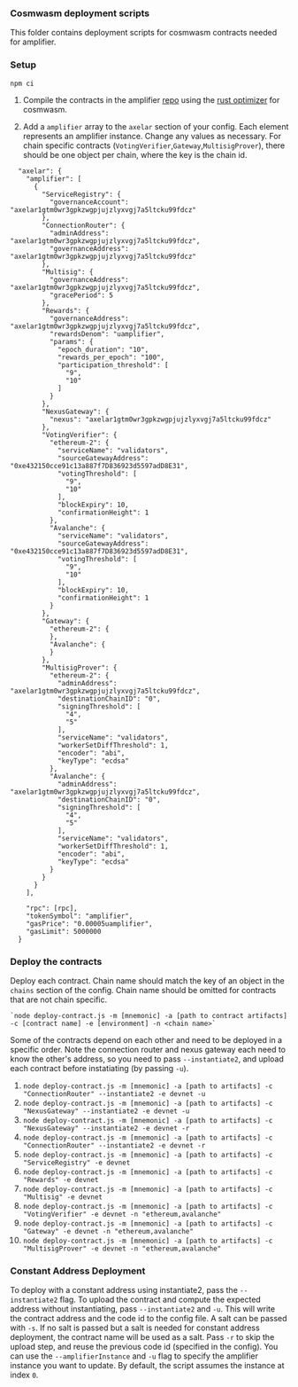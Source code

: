 ### Cosmwasm deployment scripts

This folder contains deployment scripts for cosmwasm contracts needed for amplifier.

### Setup

`npm ci`


1. Compile the contracts in the amplifier [repo](https://github.com/axelarnetwork/axelar-amplifier) using the [rust optimizer](https://github.com/CosmWasm/rust-optimizer) for cosmwasm.

2. Add a `amplifier` array to the `axelar` section of your config. Each element represents an amplifier instance. Change any values as necessary. For chain specific contracts (`VotingVerifier`,`Gateway`,`MultisigProver`), there should be one object per chain, where the key is the chain id.
```
  "axelar": {
    "amplifier": [
      {
        "ServiceRegistry": {
          "governanceAccount": "axelar1gtm0wr3gpkzwgpjujzlyxvgj7a5ltcku99fdcz"
        },
        "ConnectionRouter": {
          "adminAddress": "axelar1gtm0wr3gpkzwgpjujzlyxvgj7a5ltcku99fdcz",
          "governanceAddress": "axelar1gtm0wr3gpkzwgpjujzlyxvgj7a5ltcku99fdcz"
        },
        "Multisig": {
          "governanceAddress": "axelar1gtm0wr3gpkzwgpjujzlyxvgj7a5ltcku99fdcz",
          "gracePeriod": 5
        },
        "Rewards": {
          "governanceAddress": "axelar1gtm0wr3gpkzwgpjujzlyxvgj7a5ltcku99fdcz",
          "rewardsDenom": "uamplifier",
          "params": {
            "epoch_duration": "10",
            "rewards_per_epoch": "100",
            "participation_threshold": [
              "9",
              "10"
            ]
          }
        },
        "NexusGateway": {
          "nexus": "axelar1gtm0wr3gpkzwgpjujzlyxvgj7a5ltcku99fdcz"
        },
        "VotingVerifier": {
          "ethereum-2": {
            "serviceName": "validators",
            "sourceGatewayAddress": "0xe432150cce91c13a887f7D836923d5597adD8E31",
            "votingThreshold": [
              "9",
              "10"
            ],
            "blockExpiry": 10,
            "confirmationHeight": 1
          },
          "Avalanche": {
            "serviceName": "validators",
            "sourceGatewayAddress": "0xe432150cce91c13a887f7D836923d5597adD8E31",
            "votingThreshold": [
              "9",
              "10"
            ],
            "blockExpiry": 10,
            "confirmationHeight": 1
          }
        },
        "Gateway": {
          "ethereum-2": {
          },
          "Avalanche": {
          }
        },
        "MultisigProver": {
          "ethereum-2": {
            "adminAddress": "axelar1gtm0wr3gpkzwgpjujzlyxvgj7a5ltcku99fdcz",
            "destinationChainID": "0",
            "signingThreshold": [
              "4",
              "5"
            ],
            "serviceName": "validators",
            "workerSetDiffThreshold": 1,
            "encoder": "abi",
            "keyType": "ecdsa"
          },
          "Avalanche": {
            "adminAddress": "axelar1gtm0wr3gpkzwgpjujzlyxvgj7a5ltcku99fdcz",
            "destinationChainID": "0",
            "signingThreshold": [
              "4",
              "5"
            ],
            "serviceName": "validators",
            "workerSetDiffThreshold": 1,
            "encoder": "abi",
            "keyType": "ecdsa"
          }
        }
      }
    ],

    "rpc": [rpc],
    "tokenSymbol": "amplifier",
    "gasPrice": "0.00005uamplifier",
    "gasLimit": 5000000
  }
```

### Deploy the contracts
Deploy each contract. Chain name should match the key of an object in the `chains` section of the config. Chain name should be omitted for contracts that are not chain specific.

    `node deploy-contract.js -m [mnemonic] -a [path to contract artifacts] -c [contract name] -e [environment] -n <chain name>` 

Some of the contracts depend on each other and need to be deployed in a specific order. Note the connection router and nexus gateway each need to know the other's address, so you need to pass `--instantiate2`, and upload each contract before instatiating (by passing `-u`).
 1.  `node deploy-contract.js -m [mnemonic] -a [path to artifacts] -c "ConnectionRouter" --instantiate2 -e devnet -u`
 2.  `node deploy-contract.js -m [mnemonic] -a [path to artifacts] -c "NexusGateway" --instantiate2 -e devnet -u`
 3.  `node deploy-contract.js -m [mnemonic] -a [path to artifacts] -c "NexusGateway" --instantiate2 -e devnet -r`
 4.  `node deploy-contract.js -m [mnemonic] -a [path to artifacts] -c "ConnectionRouter" --instantiate2 -e devnet -r`
 5.  `node deploy-contract.js -m [mnemonic] -a [path to artifacts] -c "ServiceRegistry" -e devnet`
 6.  `node deploy-contract.js -m [mnemonic] -a [path to artifacts] -c "Rewards" -e devnet`
 7.  `node deploy-contract.js -m [mnemonic] -a [path to artifacts] -c "Multisig" -e devnet`
 8.  `node deploy-contract.js -m [mnemonic] -a [path to artifacts] -c "VotingVerifier" -e devnet -n "ethereum,avalanche"`
 9.  `node deploy-contract.js -m [mnemonic] -a [path to artifacts] -c "Gateway" -e devnet -n "ethereum,avalanche"`
 10. `node deploy-contract.js -m [mnemonic] -a [path to artifacts] -c "MultisigProver" -e devnet -n "ethereum,avalanche"`


### Constant Address Deployment

To deploy with a constant address using instantiate2, pass the `--instantiate2` flag.
To upload the contract and compute the expected address without instantiating, pass `--instantiate2` and `-u`. This will write the contract address and the code id to the config file.
A salt can be passed with `-s`. If no salt is passed but a salt is needed for constant address deployment, the contract name will be used as a salt.
Pass `-r` to skip the upload step, and reuse the previous code id (specified in the config). You can use the `--amplifierInstance` and `-u` flag to specify the amplifier instance you want to update. By default, the script assumes the instance at index `0`.
